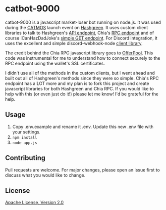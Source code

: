# catbot-9000

catbot-9000 is a javascript market-loser bot running on node.js. It was used during the [CATMOS](https://catmos.io) launch event on [Hashgreen](https://hash.green). It uses custom client libraries to talk to Hashgreen's [API endpoint](https://docs.hash.green/trading-api), Chia's [RPC endpoint](https://github.com/Chia-Network/chia-blockchain/blob/main/chia/rpc/wallet_rpc_api.py) and of course ICanHazDadJoke's [simple GET endpoint](https://icanhazdadjoke.com/api). For Discord integration, it uses the excellent and simple discord-webhook-node [client library](https://www.npmjs.com/package/discord-webhook-node).

The credit behind the Chia RPC javascript library goes to [OfferPool](https://github.com/offerpool/offerpool/blob/main/backend/utils/get-offer-summary.js). This code was instrumental for me to understand how to connect securely to the RPC endpoint using the wallet's SSL certificates.

I didn't use all of the methods in the custom clients, but I went ahead and built out all of Hashgreen's methods since they were so simple. Chia's RPC endpoint has a LOT more and my plan is to fork this project and create javascript libraries for both Hashgreen and Chia RPC. If you would like to help with this (or even just do it!) please let me know! I'd be grateful for the help.

## Usage

1. Copy .env.example and rename it .env. Update this new .env file with your settings.
2. ```npm install```
3. ```node app.js```

## Contributing
Pull requests are welcome. For major changes, please open an issue first to discuss what you would like to change.

## License
[Apache License, Version 2.0](http://www.apache.org/licenses/LICENSE-2.0)
